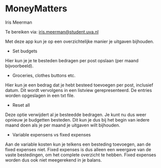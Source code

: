 # MoneyMatters
Iris Meerman 

Te bereiken via: <iris.meerman@student.uva.nl>


Met deze app kun je op een overzichtelijke manier je uitgaven bijhouden.

- Set budgets

Hier kun je je te besteden bedragen per post opslaan (per maand bijvoorbeeld).

- Groceries, clothes buttons etc.

Hier kun je een bedrag dat je hebt besteed toevoegen per post, inclusief datum. 
Dit wordt vervolgens in een listview gerepresenteerd. De entries worden opgeslagen in een txt file. 

- Reset all

Deze optie verwijdert al je besteedde bedragen. Je kunt nu dus weer opnieuw je budgetten besteden.
Dit kun je dus bij het begin van iedere maand doen als je per maand je uitgaven wilt bijhouden.

- Variable expensens vs fixed expenses

Aan de variable kosten kun je telkens een besteding toevoegen, aan de fixed expenses niet. 
Fixed expenses is dus alleen een weergave van de vaste bestedingen, om het complete overzicht te hebben.
Fixed expenses worden dus ook niet meegerekend in je balans. 
